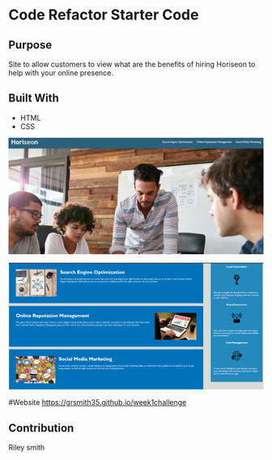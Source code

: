 # Code Refactor Starter Code
## Purpose
Site to allow customers to view what are the benefits of hiring Horiseon to help with your online presence.

## Built With
* HTML
* CSS

![Hero section](https://github.com/grsmith35/Horiseon-site/blob/main/assets/images/Hero-section-screen-shot.PNG?raw=true "Hero section screen shot")

![Main body](https://github.com/grsmith35/Horiseon-site/blob/main/assets/images/main-section-screen-shot.PNG?raw=true "Body section screen shot")

#Website
https://grsmith35.github.io/week1challenge

## Contribution
Riley smith

